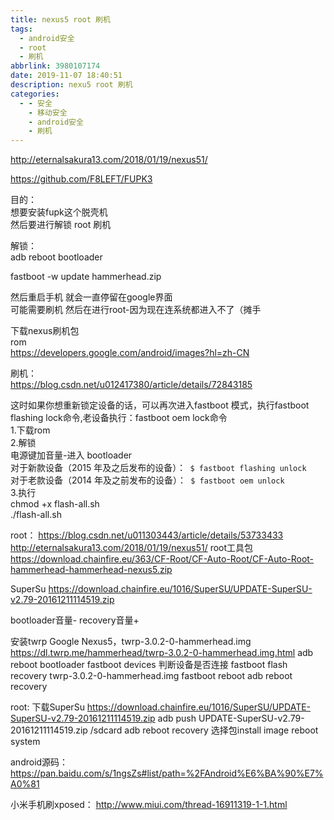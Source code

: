 ```yaml
---
title: nexus5 root 刷机
tags:
  - android安全
  - root
  - 刷机
abbrlink: 3980107174
date: 2019-11-07 18:40:51
description: nexu5 root 刷机
categories:
  - - 安全
    - 移动安全
    - android安全
    - 刷机
---
```



http://eternalsakura13.com/2018/01/19/nexus51/

https://github.com/F8LEFT/FUPK3

目的：  
想要安装fupk这个脱壳机  
然后要进行解锁 root 刷机  

解锁：  
adb reboot bootloader  

fastboot -w update hammerhead.zip  

然后重启手机 就会一直停留在google界面   
可能需要刷机 然后在进行root-因为现在连系统都进入不了（摊手  

下载nexus刷机包  
rom  
https://developers.google.com/android/images?hl=zh-CN  



刷机：  
https://blog.csdn.net/u012417380/article/details/72843185  

这时如果你想重新锁定设备的话，可以再次进入fastboot 模式，执行fastboot flashing lock命令,老设备执行：fastboot oem lock命令  
1.下载rom   
2.解锁   
电源键加音量-进入 bootloader  
对于新款设备（2015 年及之后发布的设备）：` $ fastboot flashing unlock`  
对于老款设备（2014 年及之前发布的设备）：` $ fastboot oem unlock`  
3.执行  
chmod +x flash-all.sh  
./flash-all.sh  


root：
https://blog.csdn.net/u011303443/article/details/53733433
http://eternalsakura13.com/2018/01/19/nexus51/
root工具包
https://download.chainfire.eu/363/CF-Root/CF-Auto-Root/CF-Auto-Root-hammerhead-hammerhead-nexus5.zip

SuperSu
https://download.chainfire.eu/1016/SuperSU/UPDATE-SuperSU-v2.79-20161211114519.zip

bootloader音量-
recovery音量+

安装twrp
Google Nexus5，twrp-3.0.2-0-hammerhead.img
https://dl.twrp.me/hammerhead/twrp-3.0.2-0-hammerhead.img.html
adb reboot bootloader
fastboot devices 判断设备是否连接
fastboot flash recovery twrp-3.0.2-0-hammerhead.img
fastboot reboot
adb reboot recovery

root:
下载SuperSu
https://download.chainfire.eu/1016/SuperSU/UPDATE-SuperSU-v2.79-20161211114519.zip
adb push UPDATE-SuperSU-v2.79-20161211114519.zip /sdcard
adb reboot recovery
选择包install image
reboot system

android源码：
https://pan.baidu.com/s/1ngsZs#list/path=%2FAndroid%E6%BA%90%E7%A0%81

小米手机刷xposed：
http://www.miui.com/thread-16911319-1-1.html